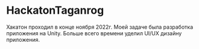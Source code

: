 # HackatonTaganrog
Хакатон проходил в конце ноября 2022г.
Моей задаче была разработка приложения на Unity. Больше всего времени уделил UI/UX дизайну приложения.
